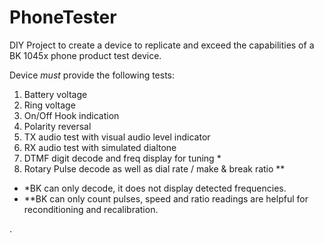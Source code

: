 # PhoneTester
DIY Project to create a device to replicate and exceed the capabilities of a BK 1045x phone product test device.


Device *must* provide the following tests:

1. Battery voltage
2. Ring voltage
3. On/Off Hook indication
4. Polarity reversal
5. TX audio test with visual audio level indicator
6. RX audio test with simulated dialtone 
7. DTMF digit decode and freq display for tuning *
8. Rotary Pulse decode as well as dial rate / make & break ratio **

* *BK can only decode, it does not display detected frequencies.
* **BK can only count pulses, speed and ratio readings are helpful for reconditioning and recalibration.

.
